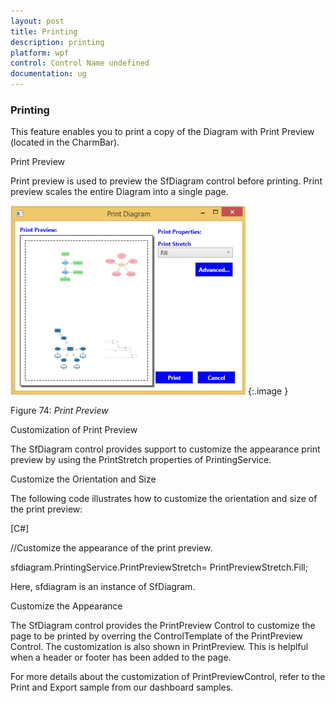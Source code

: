 ```yaml
---
layout: post
title: Printing
description: printing
platform: wpf
control: Control Name undefined
documentation: ug
---
```


### Printing

This feature enables you to print a copy of the Diagram with Print Preview (located in the CharmBar).

Print Preview

Print preview is used to preview the SfDiagram control before printing. Print preview scales the entire Diagram into a single page. 

![C:/Users/mohanapriya/Desktop/sshot-2.png](Printing_images/Printing_img1.png)
{:.image }




Figure 74: _Print Preview_



Customization of Print Preview

The SfDiagram control provides support to customize the appearance print preview by using the PrintStretch properties of PrintingService.



Customize the Orientation and Size


The following code illustrates how to customize the orientation and size of the print preview:

[C#]


//Customize the appearance of the print preview.

sfdiagram.PrintingService.PrintPreviewStretch= PrintPreviewStretch.Fill;





Here, sfdiagram is an instance of SfDiagram.

Customize the Appearance

The SfDiagram control provides the PrintPreview Control to customize the page to be printed by overring the ControlTemplate of the PrintPreview Control. The customization is also shown in PrintPreview. This is helplful when a header or footer has been added to the page.

For more details about the customization of PrintPreviewControl, refer to the Print and Export sample from our dashboard samples.

